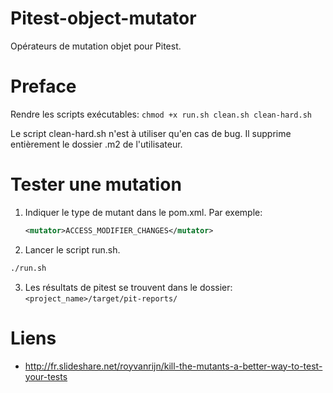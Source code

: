 # Pitest-object-mutator

Opérateurs de mutation objet pour Pitest.

# Preface

Rendre les scripts exécutables: `chmod +x run.sh clean.sh clean-hard.sh`

Le script clean-hard.sh n'est à utiliser qu'en cas de bug. Il supprime entièrement
le dossier .m2 de l'utilisateur.

# Tester une mutation

1. Indiquer le type de mutant dans le pom.xml. Par exemple:
    ```xml
    <mutator>ACCESS_MODIFIER_CHANGES</mutator>
    ```

2. Lancer le script run.sh.

  ```bash
  ./run.sh
  ```

3. Les résultats de pitest se trouvent dans le dossier:
    `<project_name>/target/pit-reports/`

# Liens

- http://fr.slideshare.net/royvanrijn/kill-the-mutants-a-better-way-to-test-your-tests
